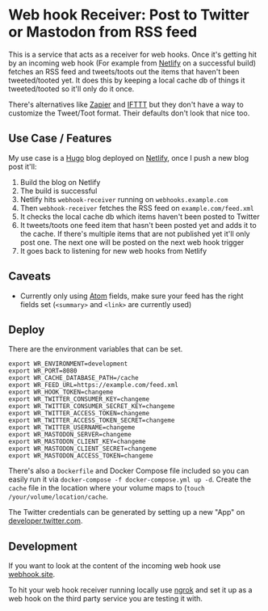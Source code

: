 # Web hook Receiver: Post to Twitter or Mastodon from RSS feed

This is a service that acts as a receiver for web hooks. Once it's getting hit by an incoming web hook (For example from [Netlify](https://www.netlify.com/docs/webhooks/) on a successful build) fetches an RSS feed and tweets/toots out the items that haven't been tweeted/tooted yet. It does this by keeping a local cache db of things it tweeted/tooted so it'll only do it once.

There's alternatives like [Zapier](https://zapier.com/app-directory/rss/integrations/twitter) and [IFTTT](https://ifttt.com/twitter) but they don't have a way to customize the Tweet/Toot format. Their defaults don't look that nice too.

## Use Case / Features

My use case is a [Hugo](https://gohugo.io) blog deployed on [Netlify](https://www.netlify.com), once I push a new blog post it'll:

1) Build the blog on Netlify  
2) The build is successful  
3) Netlify hits `webhook-receiver` running on `webhooks.example.com`  
4) Then `webhook-receiver` fetches the RSS feed on `example.com/feed.xml`  
5) It checks the local cache db which items haven't been posted to Twitter  
6) It tweets/toots one feed item that hasn't been posted yet and adds it to the cache. If there's multiple items that are not published yet it'll only post one. The next one will be posted on the next web hook trigger  
7) It goes back to listening for new web hooks from Netlify

## Caveats

- Currently only using [Atom](https://validator.w3.org/feed/docs/atom.html#requiredFeedElements) fields, make sure your feed has the right fields set (`<summary>` and `<link>` are currently used)

## Deploy

There are the environment variables that can be set. 

```
export WR_ENVIRONMENT=development
export WR_PORT=8080
export WR_CACHE_DATABASE_PATH=/cache
export WR_FEED_URL=https://example.com/feed.xml
export WR_HOOK_TOKEN=changeme
export WR_TWITTER_CONSUMER_KEY=changeme
export WR_TWITTER_CONSUMER_SECRET_KEY=changeme
export WR_TWITTER_ACCESS_TOKEN=changeme
export WR_TWITTER_ACCESS_TOKEN_SECRET=changeme
export WR_TWITTER_USERNAME=changeme
export WR_MASTODON_SERVER=changeme
export WR_MASTODON_CLIENT_KEY=changeme
export WR_MASTODON_CLIENT_SECRET=changeme
export WR_MASTODON_ACCESS_TOKEN=changeme
```


There's also a `Dockerfile` and Docker Compose file included so you can easily run it via `docker-compose -f docker-compose.yml up -d`. Create the `cache` file in the location where your volume maps to (`touch /your/volume/location/cache`.

The Twitter credentials can be generated by setting up a new "App" on [developer.twitter.com](https://developer.twitter.com/en/apps).



## Development

If you want to look at the content of the incoming web hook use [webhook.site](https://webhook.site).

To hit your web hook receiver running locally use [ngrok](https://dashboard.ngrok.com/get-started) and set it up as a web hook on the third party service you are testing it with.

